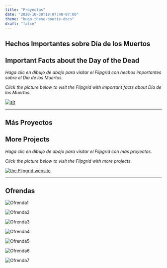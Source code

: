 ```yaml
---
title: "Proyectos"
date: "2020-10-30T19:07:40-07:00"
theme: "hugo-theme-bootie-docs"
draft: "false"
---
```


## Hechos Importantes sobre Día de los Muertos
## Important Facts about the Day of the Dead

*Haga clic en dibujo de abajo para visitar el Flipgrid con hechos importantes sobre el Día de los Muertos.*

*Click the picture below to visit the Flipgrid with important facts about Día de los Muertos.*

[![alt](https://drive.google.com/uc?export=view&id=1Fmwi0kcJR1_HlRA_KXscZ702c_sl7wX8)](https://flipgrid.com/328d53bb)

----------

## Más Proyectos
## More Projects

*Haga clic en dibujo de abajo para visitar el Flipgrid con más proyectos.*

*Click the picture below to visit the Flipgrid with more projects.*

[![the Flipgrid website](https://drive.google.com/uc?export=view&id=12CpEgv8jbDd6jZqyUcNrnqupjOYmjkte)](https://flipgrid.com/292babd1)

----------

## Ofrendas

![Ofrenda1](https://drive.google.com/uc?export=view&id=1vqetAQL8WCv6_TRD_uTgYWlGa9h6K44m)

![Ofrenda2](https://drive.google.com/uc?export=view&id=1sn-S2EbxSrgIyOTxcDxdN-4Qksx-KPsm)

![Ofrenda3](https://drive.google.com/uc?export=view&id=1SGauJ9st7_iwJ3f0Y7wrryHkPPKktcc-)

![Ofrenda4](https://drive.google.com/uc?export=view&id=1HFlgrmrzZu4QYSN2dfF7yH5PyG9n1LG0)

![Ofrenda5](https://drive.google.com/uc?export=view&id=1myqmpsAN3AutdzCO8v1JaNXRShQQp_pQ)

![Ofrenda6](https://drive.google.com/uc?export=view&id=18NgkpuBL0VMsSRXkP4l3wR9la048xi3w)

![Ofrenda7](https://drive.google.com/uc?export=view&id=1da0nJ77zchpf5R-YLgE4L_AOEhiIxMAk)